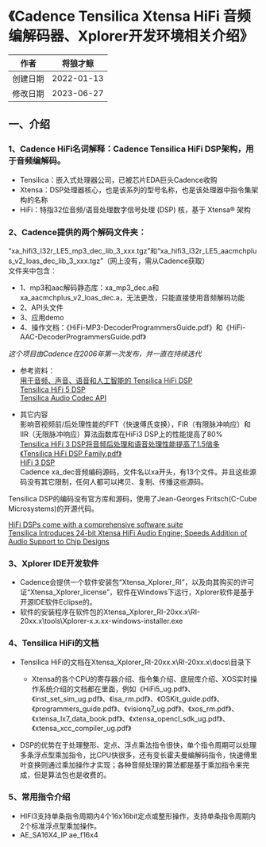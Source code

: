 《Cadence Tensilica Xtensa HiFi 音频编解码器、Xplorer开发环境相关介绍》  
===

|作者|将狼才鲸|
|---|---|
|创建日期|2022-01-13|
|修改日期|2023-06-27|

## 一、介绍

### 1、Cadence HiFi名词解释：Cadence Tensilica HiFi DSP架构，用于音频编解码。  

- Tensilica：嵌入式处理器公司，已被芯片EDA巨头Cadence收购  
- Xtensa：DSP处理器核心，也是该系列的型号名称，也是该处理器中指令集架构的名称  
- HiFi：特指32位音频/语音处理数字信号处理 (DSP) 核，基于 Xtensa® 架构  

### 2、Cadence提供的两个解码文件夹：  
“xa_hifi3_l32r_LE5_mp3_dec_lib_3_xxx.tgz”和“xa_hifi3_l32r_LE5_aacmchplus_v2_loas_dec_lib_3_xxx.tgz”（网上没有，需从Cadence获取）  
文件夹中包含：  
* 1、mp3和aac解码静态库：xa_mp3_dec.a和xa_aacmchplus_v2_loas_dec.a，无法更改，只能直接使用音频解码功能  
* 2、API头文件  
* 3、应用demo  
* 4、操作文档：《HiFi-MP3-DecoderProgrammersGuide.pdf》和《HiFi-AAC-DecoderProgrammersGuide.pdf》  

*这个项目由Cadence在2006年第一次发布，并一直在持续迭代*  

* 参考资料：  
[用于音频、声音、语音和人工智能的 Tensilica HiFi DSP](https://www.cadence.com/zh_CN/home/tools/ip/tensilica-ip/hifi-dsps.html)  
[Tensilica HiFi 5 DSP](https://www.cadence.com/zh_CN/home/training/all-courses/86262.html)  
[Tensilica Audio Codec API](https://www.cadence.com/zh_CN/home/training/all-courses/86049.html)  

* 其它内容  
影响音视频前/后处理性能的FFT（快速傅氏变换），FIR（有限脉冲响应）和IIR（无限脉冲响应）算法函数库在HiFi3 DSP上的性能提高了80%  
[Tensilica HiFi 3 DSP将音频后处理和语音处理性能提高了1.5倍多](http://www.eepw.com.cn/article/128147.htm)  
[《Tensilica HiFi DSP Family.pdf》](https://www.cadence.com/content/dam/cadence-www/global/en_US/documents/ip/tensilica-processor-ip/hifi-dsps-ds.pdf)  
[HiFi 3 DSP](https://www.cadence.com/zh_CN/home/tools/ip/tensilica-ip/hifi-dsps/hifi-3.html)  
Cadence xa_dec音频编码源码，文件名以xa开头，有13个文件。并且这些源码没有其它限制，任何人都可以拷贝、复制、传播这些源码。  

Tensilica DSP的编码没有官方库和源码，使用了Jean-Georges Fritsch(C-Cube Microsystems)的开源代码。  

[HiFi DSPs come with a comprehensive software suite](https://www.cadence.com/en_US/home/tools/ip/tensilica-ip/hifi-dsps/software.html)  
[Tensilica Introduces 24-bit Xtensa HiFi Audio Engine; Speeds Addition of Audio Support to Chip Designs](https://ip.cadence.com/news/93/330/Tensilica-Introduces-24-bit-Xtensa-HiFi-Audio-Engine-Speeds-Addition-of-Audio-Support-to-Chip-Designs)  

### 3、Xplorer IDE开发软件

* Cadence会提供一个软件安装包“Xtensa_Xplorer_RI”，以及向其购买的许可证“Xtensa_Xplorer_license”，软件在Windows下运行，Xplorer软件是基于开源IDE软件Eclipse的。
* 软件的安装程序在软件包的Xtensa_Xplorer_RI-20xx.x\RI-20xx.x\tools\Xplorer-x.x.xx-windows-installer.exe

### 4、Tensilica HiFi的文档

* Tensilica HiFi的文档在Xtensa_Xplorer_RI-20xx.x\RI-20xx.x\docs\目录下
  * Xtensa的各个CPU的寄存器介绍、指令集介绍、底层库介绍、XOS实时操作系统介绍的文档都在里面，例如《HiFi5_ug.pdf》、《inst_set_sim_ug.pdf》、《isa_rm.pdf》、《OSKit_guide.pdf》、《programmers_guide.pdf》、《visionq7_ug.pdf》、《xos_rm.pdf》、《xtensa_lx7_data_book.pdf》、《xtensa_opencl_sdk_ug.pdf》、《xtensa_xcc_compiler_ug.pdf》

* DSP的优势在于处理整形、定点、浮点乘法指令很快，单个指令周期可以处理多条浮点型乘加指令，比CPU快很多，还有变长霍夫曼编解码指令，快速傅里叶变换则通过乘加操作才实现；各种音频处理的算法都是基于乘加指令来完成，但是算法包也是收费的。

### 5、常用指令介绍

* HIFI3支持单条指令周期内4个16x16bit定点或整形操作，支持单条指令周期内2个标准浮点型乘加操作。
* AE_SA16X4_IP  ae_f16x4   